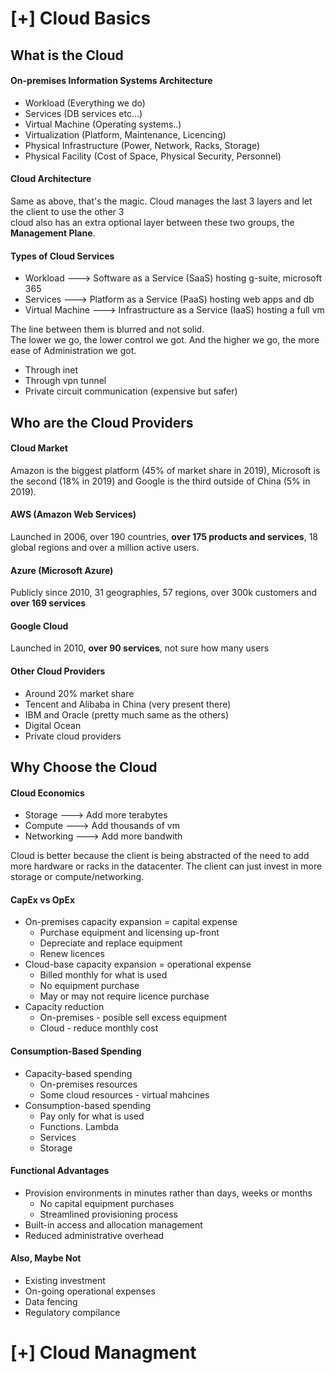 # [+] Cloud Basics

## What is the Cloud

#### On-premises Information Systems Architecture 
- Workload                              (Everything we do)
- Services                              (DB services etc...)
- Virtual Machine                       (Operating systems..)
- Virtualization                        (Platform, Maintenance, Licencing)
- Physical Infrastructure               (Power, Network, Racks, Storage)
- Physical Facility                     (Cost of Space, Physical Security, Personnel)

#### Cloud Architecture
Same as above, that's the magic. Cloud manages the last 3 layers and let the client to use the other 3 \
cloud also has an extra optional layer between these two groups, the **Management Plane**.

#### Types of Cloud Services

- Workload ---> Software as a Service (SaaS)       hosting g-suite, microsoft 365
- Services ---> Platform as a Service (PaaS)       hosting web apps and db
- Virtual Machine                   ---> Infrastructure as a Service (IaaS) hosting a full vm

The line between them is blurred and not solid. \
The lower we go, the lower control we got. And the higher we go, the more ease of Administration we got.

- Through inet
- Through vpn tunnel
- Private circuit communication (expensive but safer)

## Who are the Cloud Providers

#### Cloud Market

Amazon is the biggest platform (45% of market share in 2019), Microsoft is the second (18% in 2019) and Google is the third
outside of China (5% in 2019).

#### AWS (Amazon Web Services)

Launched in 2006, over 190 countries, **over 175 products and services**, 18 global regions and over a million active users.

#### Azure (Microsoft Azure)

Publicly since 2010, 31 geographies, 57 regions, over 300k customers and **over 169 services**

#### Google Cloud 

Launched in 2010, **over 90 services**, not sure how many users

#### Other Cloud Providers

- Around 20% market share
- Tencent and Alibaba in China (very present there)
- IBM and Oracle (pretty much same as the others)
- Digital Ocean
- Private cloud providers

## Why Choose the Cloud

#### Cloud Economics 
- Storage ---> Add more terabytes
- Compute ---> Add thousands of vm 
- Networking ---> Add more bandwith
  
Cloud is better because the client is being abstracted of the need to add more hardware or racks in the datacenter. The client can just invest in more storage or compute/networking.

#### CapEx vs OpEx

- On-premises capacity expansion = capital expense
    - Purchase equipment and licensing up-front
    - Depreciate and replace equipment
    - Renew licences
- Cloud-base capacity expansion = operational expense
    - Billed monthly for what is used
    - No equipment purchase
    - May or may not require licence purchase
- Capacity reduction
    - On-premises - posible sell excess equipment
    - Cloud - reduce monthly cost

#### Consumption-Based Spending
- Capacity-based spending
    - On-premises resources
    - Some cloud resources - virtual mahcines
- Consumption-based spending
    - Pay only for what is used
    - Functions. Lambda
    - Services
    - Storage

#### Functional Advantages
- Provision environments in minutes rather than days, weeks or months 
    - No capital equipment purchases
    - Streamlined provisioning process
- Built-in access and allocation management
- Reduced administrative overhead

#### Also, Maybe Not
- Existing investment
- On-going operational expenses
- Data fencing
- Regulatory compilance


# [+] Cloud Managment